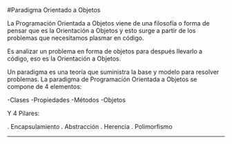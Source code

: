 
#Paradigma Orientado a Objetos

La Programación Orientada a Objetos viene de una filosofía o forma de pensar que es la Orientación a Objetos y esto surge a partir de los problemas que necesitamos plasmar en código.

Es analizar un problema en forma de objetos para después llevarlo a código, eso es la Orientación a Objetos.

Un paradigma es una teoría que suministra la base y modelo para resolver problemas. La paradigma de Programación Orientada a Objetos se compone de 4 elementos:

-Clases
-Propiedades
-Métodos
-Objetos

Y 4 Pilares:

. Encapsulamiento
. Abstracción
. Herencia
. Polimorfismo

---------------------
